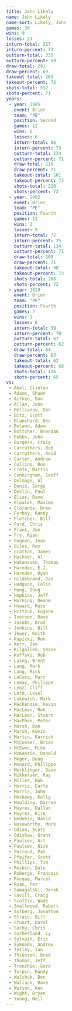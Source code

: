 ```yaml
---
title: John Likely
name: John Likely
name-sort: Likely, John
games: 30
wins: 9
losses: 21
inturn-total: 217
inturn-percent: 73
outturn-total: 335
outturn-percent: 69
draw-total: 291
draw-percent: 69
takeout-total: 261
takeout-percent: 72
shots-total: 552
shots-percent: 71
years:
 - year: 1985
   event: Brier
   team: "PE"
   position: Second
   games: 12
   wins: 6
   losses: 6
   inturn-total: 86
   inturn-percent: 73
   outturn-total: 134
   outturn-percent: 71
   draw-total: 119
   draw-percent: 71
   takeout-total: 101
   takeout-percent: 73
   shots-total: 220
   shots-percent: 72
 - year: 2002
   event: Brier
   team: "PE"
   position: Fourth
   games: 11
   wins: 2
   losses: 9
   inturn-total: 72
   inturn-percent: 75
   outturn-total: 134
   outturn-percent: 71
   draw-total: 108
   draw-percent: 71
   takeout-total: 98
   takeout-percent: 73
   shots-total: 206
   shots-percent: 72
 - year: 2019
   event: Brier
   team: "PE"
   position: Fourth
   games: 7
   wins: 1
   losses: 6
   inturn-total: 59
   inturn-percent: 70
   outturn-total: 67
   outturn-percent: 62
   draw-total: 64
   draw-percent: 63
   takeout-total: 62
   takeout-percent: 68
   shots-total: 126
   shots-percent: 65
vs:
 - Abel, Clinton
 - Adams, Shawn
 - Aitken, Don
 - Allan, John
 - Belliveau, Dan
 - Bitz, Scott
 - Blanchard, Ben
 - Boland, Adam
 - Bottcher, Brendan
 - Bubbs, John
 - Burgess, Craig
 - Carruthers, Bob
 - Carruthers, Reid
 - Carter, Andrew
 - Collins, Ron
 - Crete, Martin
 - Cunningham, Geoff
 - Delmage, Al
 - Denis, Serge
 - Devlin, Paul
 - Elias, Dave
 - Elmaleh, Maxime
 - Eloranta, Drew
 - Ferbey, Randy
 - Fletcher, Bill
 - Ford, Chris
 - Frans, Joe
 - Fry, Ryan
 - Gagnon, Jean
 - Giles, Roy
 - Grattan, James
 - Hackner, Al
 - Hakansson, Thomas
 - Harnden, E.J.
 - Harnden, Ryan
 - Hildebrand, Dan
 - Hodgson, Colin
 - Hong, Doug
 - Hopkins, Jeff
 - Horning, Deane
 - Howard, Russ
 - Hritzuk, Eugene
 - Iverson, Dave
 - Jacobs, Brad
 - Jenkins, Bill
 - Jewer, Keith
 - Kapicki, Ron
 - Kerr, Ian
 - Kilgallen, Shane
 - Koffski, Rob
 - Laing, Brent
 - Lang, Mark
 - Lang, Rick
 - LeCocq, Marc
 - Lemay, Philippe
 - Lenz, Cliff
 - Lord, Lovel
 - Lukowich, Mark
 - MacKenzie, Kevin
 - MacLean, Rob
 - MacLean, Stuart
 - MacPhee, Peter
 - Marsh, Dan
 - Marsh, Kevin
 - Martin, Karrick
 - McCusker, Brian
 - McEwen, Mike
 - McKenzie, Donald
 - Meger, Doug
 - Menard, Philippe
 - Merklinger, Dave
 - Mikkelsen, Ray
 - Miller, Bob
 - Morris, Earle
 - Morris, John
 - Moskowy, Kelly
 - Moulding, Darren
 - Muyres, Dallan
 - Muyres, Kirk
 - Nedohin, David
 - Noseworthy, Mark
 - Odian, Scott
 - Odishaw, Grant
 - Paulsen, Art
 - Paulsen, Nick
 - Perroud, Pat
 - Pfeifer, Scott
 - Phillips, Tim
 - Reibin, Dale
 - Roberge, Francois
 - Rocque, Marcel
 - Ryan, Pat
 - Samagalski, Derek
 - Savill, Craig
 - Scoffin, Wade
 - Smallwood, Robert
 - Solberg, Jonathon
 - Strain, Bill
 - Stuart, Darol
 - Suchy, Chris
 - Sutherland, Cy
 - Sylvain, Eric
 - Symonds, Andrew
 - Tetley, Ian
 - Thiessen, Brad
 - Thomas, Jeff
 - Trenchie, Gord
 - Turpin, Randy
 - Walchuk, Don
 - Wallace, Dave
 - Watson, Ken
 - Wight, Bryan
 - Young, Neil
---
```

